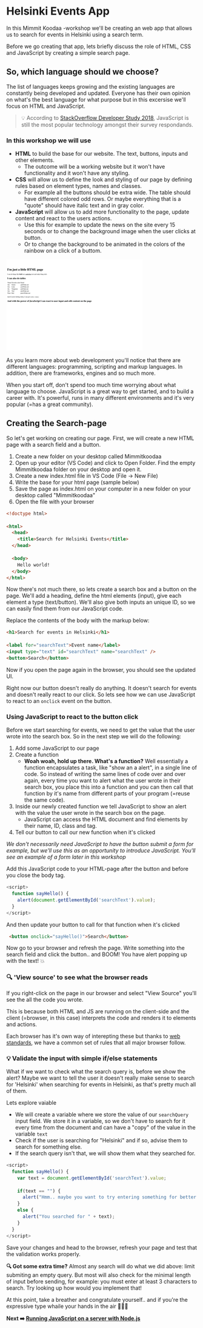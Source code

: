 # Helsinki Events App
In this Mimmit Koodaa -workshop we'll be creating an web app that allows us to search for events in Helsinki using a search term.

Before we go creating that app, lets briefly discuss the role of HTML, CSS and JavaScript by creating a simple search page.

## So, which language should we choose?
The list of languages keeps growing and the existing languages are constantly being developed and updated. Everyone has their own opinion on what's the best language for what purpose but in this excersise we'll focus on HTML and JavaScript.

> :bulb: According to [StackOverflow Developer Study 2018](https://insights.stackoverflow.com/survey/2018/#most-popular-technologies), JavaScript is still the most popular technology amongst their survey respondands.

### In this workshop we will use

* **HTML** to build the base for our website. The text, buttons, inputs and other elements.
  * The outcome will be a working website but it won't have functionality and it won't have any styling.
* **CSS** will allow us to define the look and styling of our page by defining rules based on element types, names and classes.
  * For example all the buttons should be extra wide. The table should have different colored odd rows. Or maybe everything that is a "quote" should have italic text and in gray color.
* **JavaScript** will allow us to add more functionality to the page, update content and react to the users actions.
  * Use this for example to update the news on the site every 15 seconds or to change the background image when the user clicks at button.
  * Or to change the background to be animated in the colors of the rainbow on a click of a buttom.

![Animation of a page with HTML, CSS and JS](images/htmlcssjs.gif)

As you learn more about web development you'll notice that there are different languages: programming, scripting and markup languages. In addition, there are frameworks, engines and so much more.

When you start off, don't spend too much time worrying about what language to choose. JavaScript is a great way to get started, and to build a career with. It's powerful, runs in many different environments and it's very popular (=has a great community).

## Creating the Search-page
So let's get working on creating our page. First, we will create a new HTML page with a search field and a button.

1. Create a new folder on your desktop called Mimmitkoodaa
1. Open up your editor (VS Code) and click to Open Folder. Find the empty Mimmitkoodaa folder on your desktop and open it.
1. Create a new index.html file in VS Code (File -> New File)
1. Write the base for your html page (sample below)
1. Save the page as index.html on your computer in a new folder on your desktop called "Mimmitkoodaa"
1. Open the file with your browser

```html
<!doctype html>

<html>
  <head>
    <title>Search for Helsinki Events</title>
  </head>

  <body>
    Hello world!
  </body>
</html>
```

Now there's not much there, so lets create a search box and a button on the page. We'll add a heading, define the html elements (input), give each element a type (text/button). We'll also give both inputs an unique ID, so we can easily find them from our JavaScript code.

Replace the contents of the body with the markup below:
```html
<h1>Search for events in Helsinki</h1>

<label for="searchText">Event name</label>
<input type="text" id="searchText" name="searchText" />
<button>Search</button>
```

Now if you open the page again in the browser, you should see the updated UI.

Right now our button doesn't really do anything. It doesn't search for events and doesn't really react to our click. So lets see how we can use JavaScript to react to an `onclick` event on the button.

### Using JavaScript to react to the button click
Before we start searching for events, we need to get the value that the user wrote into the search box. So in the next step we will do the following:
1. Add some JavaScript to our page
1. Create a function
    * **Woah woah, hold up there. What's a function?** Well essentially a function encapsulates a task, like "show an a alert", in a single line of code. So instead of writing the same lines of code over and over again, every time you want to alert what the user wrote in their search box, you place this into a function and you can then call that function by it's name from different parts of your program (=reuse the same code).
1. Inside our newly created function we tell JavaScript to show an alert with the value the user wrote in the search box on the page.
    * JavaScript can access the HTML document and find elements by their name, ID, class and tag.
1. Tell our button to call our new function when it's clicked

*We don't necessarily need JavaScript to have the button submit a form for example, but we'll use this as an opportunity to introduce JavaScript. You'll see an example of a form later in this workshop*

Add this JavaScript code to your HTML-page after the button and before you close the body tag.
```javascript
<script>
  function sayHello() {
    alert(document.getElementById('searchText').value);
  }
</script>
```
And then update your button to call for that function when it's clicked
```html
 <button onclick="sayHello()">Search</button>
```

Now go to your browser and refresh the page. Write something into the search field and click the button.. and BOOM! You have alert popping up with the text! :boom:

### :mag: 'View source' to see what the browser reads
If you right-click on the page in our browser and select "View Source" you'll see the all the code you wrote.

This is because both HTML and JS are running on the client-side and the client (=browser, in this case) interprets the code and renders it to elements and actions.

Each browser has it's own way of interepting these but thanks to [web standards](https://www.w3.org/standards/), we have a common set of rules that all major browser follow.

### :bulb: Validate the input with simple if/else statements

What if we want to check what the search query is, before we show the alert? Maybe we want to tell the user it doesn't really make sense to search for 'Helsinki' when searching for events in Helsinki, as that's pretty much all of them.

Lets explore vaiable 

* We will create a variable where we store the value of our `searchQuery` input field. We store it in a variable, so we don't have to search for it every time from the document and can have a "copy" of the value in the variable `text`
* Check if the user is searching for "Helsinki" and if so, advise them to search for something else.
* If the search query isn't that, we will show them what they searched for.

```javascript
<script>
  function sayHello() {
    var text = document.getElementById('searchText').value;

    if(text == "") {
      alert("Hmm.. maybe you want to try entering something for better results?");
    }
    else {
      alert("You searched for " + text);
    }
  }
</script>
```

Save your changes and head to the browser, refresh your page and test that the validation works properly.

**:mag: Got some extra time?** Almost any search will do what we did above: limit submiting an empty query. But most will also check for the minimal length of input before sending, for example: you must enter at least 3 characters to search. Try looking up how would you implement that!

At this point, take a breather and congratulate yourself.. and if you're the expressive type whaile your hands in the air :tada::tada::tada:

**Next :arrow_right: [Running JavaScript on a server with Node.js](https://github.com/MSFTGarageFi/mimmitkoodaa/blob/master/web-dev-intro/part3_helloNodeJS.md)**
